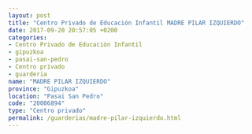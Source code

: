 ```yaml
---
layout: post
title: "Centro Privado de Educación Infantil MADRE PILAR IZQUIERDO"
date: 2017-09-20 20:57:05 +0200
categories:
- Centro Privado de Educación Infantil
- gipuzkoa
- pasai-san-pedro
- Centro privado
- guarderia
name: "MADRE PILAR IZQUIERDO"
province: "Gipuzkoa"
location: "Pasai San Pedro"
code: "20006894"
type: "Centro privado"
permalink: /guarderias/madre-pilar-izquierdo.html
---
```

